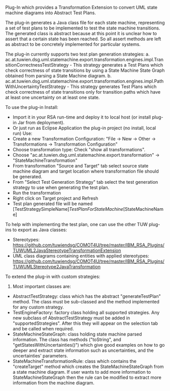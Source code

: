 Plug-In which provides a Transformation Extension to convert UML state machine diagrams into Abstract Test Plans.
 
The plug-in generates a Java class file for each state machine, representing a set of test plans to be implemented to test the state machine transitions.
The generated class is abstract because at this point it is unclear how to assert that a certain state has been reached. So all assert methods are left as abstract to be concretely implemented for particular systems.

The plug-in currently supports two test plan generation strategies:
 a. ac.at.tuwien.dsg.uml.statemachine.export.transformation.engines.impl.TransitionCorrectnessTestStrategy
    - This strategy generates a Test Plans which check correctness of state transitions by using a State Machine State Graph obtained from parsing a State Machine diagram.
 b. ac.at.tuwien.dsg.uml.statemachine.export.transformation.engines.impl.PathWithUncertaintyTestStrategy
    - This strategy generates Test Plans which check correctness of state transitions only for transition paths which have at least one uncertainty on at least one state.

To use the plug-in
 Install:
   - Import it in your RSA run-time and deploy it to local host (or install plug-in Jar from deployment).
   - Or just run as Eclipse Application the plug-in project (no install, local run)
 Use:
   - Create a new Transformation Configuration: "File -> New -> Other -> Transformations -> Transformation Configuration"
   - Choose transformation type: Check "show all transformations". 
   - Choose "ac.at.tuwien.dsg.uml.statemachine.export.transformation" -> "StateMachineTransformation"
   - From transformation "Source and Target" tab select source state machine diagram and target location where transformation file should be generated.
   - From "Select Test Generation Strategy" tab select the test generation strategy to use when generating the test plan.
   - Run the transformation
   - Right click on Target project and Refresh
   - Test plan generated file will be named [TestStrategySimpleName]_TestPlanForStateMachine_[StateMachineName]


To help with implementing the test plan, one can use the other TUW plug-ins to export as Java classes:
 - Stereotypes: https://github.com/tuwiendsg/COMOT4U/tree/master/IBM_RSA_Plugins/TUWUML2JavaStereotypeTransformationExtension
 - UML class diagrams containing entities with applied stereotypes: https://github.com/tuwiendsg/COMOT4U/tree/master/IBM_RSA_Plugins/TUWUMLStereotype2JavaTransformation


To extend the plug-in with custom strategies:
 1. Most important classes are:
   - AbstractTestStrategy: class which has the abstract "generateTestPlan" method. The class must be sub-classed and the method implemented for any custom strategy.
   - TestEngineFactory: factory class holding all supported strategies. Any new subclass of AbstractTestStrategy must be added in "supportedStrategies". After this they will appear on the selection tab and be called when required.
   - StateMachineStateGraph: class holding state machine parsed information. The class has methods ("toString", and "getStatesWithUncertainties()") which give good examples on how to go deeper and extract state information such as uncertainties, and the uncertainties' parameters.
   - StateMachineTransformationRule: class which contains the "createTarget" method which creates the StateMachineStateGraph from a state machine diagram. If user wants to add more information to StateMachineStateGraph then the rule can be modified to extract more information from the machine diagram.


